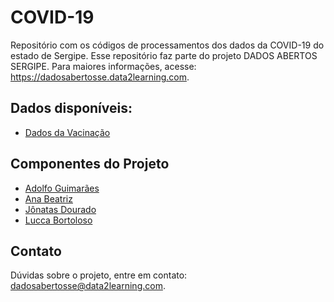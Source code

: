 # COVID-19

Repositório com os códigos de processamentos dos dados da COVID-19 do estado de Sergipe. Esse repositório faz parte do projeto DADOS ABERTOS SERGIPE. Para maiores informações, acesse: https://dadosabertosse.data2learning.com.

## Dados disponíveis: 

* [Dados da Vacinação](br-se-covid19-vacinacao/)


## Componentes do Projeto

* [Adolfo Guimarães](https://github.com/adolfoguimaraes)
* [Ana Beatriz](https://github.com/AnaBeatriz-Carvalho)
* [Jônatas Dourado](https://github.com/JonatasDPorto)
* [Lucca Bortoloso](https://github.com/LuccaBortoloso)


## Contato

Dúvidas sobre o projeto, entre em contato: [dadosabertosse@data2learning.com](mailto:dadosabertosse@data2learning.com).
